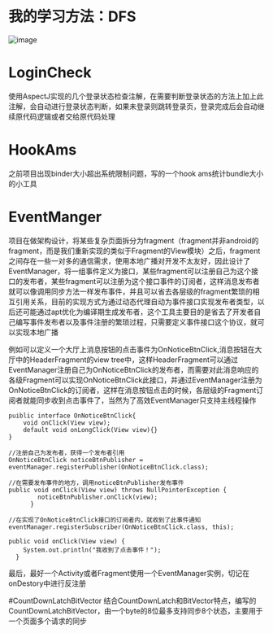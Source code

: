# 我的学习方法：DFS
![image](https://github.com/kingson09/Tools/blob/master/resources/dfs.gif)
# LoginCheck
使用AspectJ实现的几个登录状态检查注解，在需要判断登录状态的方法上加上此注解，会自动进行登录状态判断，如果未登录则跳转登录页，登录完成后会自动继续原代码逻辑或者交给原代码处理
# HookAms
之前项目出现binder大小超出系统限制问题，写的一个hook ams统计bundle大小的小工具

# EventManger
项目在做架构设计，将某些复杂页面拆分为fragment（fragment并非android的fragment，而是我们重新实现的类似于Fragment的View模块）之后，fragment之间存在一些一对多的通信需求，使用本地广播对开发不太友好，因此设计了EventManager，将一组事件定义为接口，某些fragment可以注册自己为这个接口的发布者，某些fragment可以注册为这个接口事件的订阅者，这样消息发布者就可以像调用同步方法一样发布事件，并且可以省去各层级的fragment繁琐的相互引用关系，目前的实现方式为通过动态代理自动为事件接口实现发布者类型，以后还可能通过apt优化为编译期生成发布者，这个工具主要目的是省去了开发者自己编写事件发布者以及事件注册的繁琐过程，只需要定义事件接口这个协议，就可以实现本地广播

例如可以定义一个大厅上消息按钮的点击事件为OnNoticeBtnClick,消息按钮在大厅中的HeaderFragment的view tree中，这样HeaderFragment可以通过EventManager注册自己为OnNoticeBtnClick的发布者，而需要对此消息响应的各级Fragment可以实现OnNoticeBtnClick此接口，并通过EventManager注册为OnNoticeBtnClick的订阅者，这样在消息按钮点击的时候，各层级的Fragment订阅者就能同步收到点击事件了，当然为了高效EventManager只支持主线程操作
```
puiblic interface OnNoticeBtnClick{
	void onClick(View view);
	default void onLongClick(View view){}
}
```
```
//注册自己为发布者，获得一个发布者引用
OnNoticeBtnClick noticeBtnPublisher = eventManager.registerPublisher(OnNoticeBtnClick.class);

//在需要发布事件的地方，调用noticeBtnPublisher发布事件
public void onClick(View view) throws NullPointerException {
        noticeBtnPublisher.onClick(view);
      }
	  
//在实现了OnNoticeBtnClick接口的订阅者内，就收到了此事件通知 
eventManager.registerSubscriber(OnNoticeBtnClick.class, this);

public void onClick(View view) {
    System.out.println("我收到了点击事件！");
  }

```
最后，最好一个Activity或者Fragment使用一个EventManager实例，切记在onDestory中进行反注册

#CountDownLatchBitVector
结合CountDownLatch和BitVector特点，编写的CountDownLatchBitVector，由一个byte的8位最多支持同步8个状态，主要用于一个页面多个请求的同步